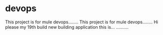 # devops
This project is for mule devops........
This project is for mule devops........
Hi please my 19th build
new building application this is...
..........

